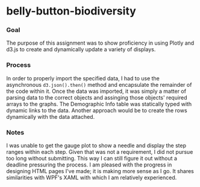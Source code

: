 # belly-button-biodiversity

### Goal
The purpose of this assignment was to show proficiency in using Plotly and d3.js to create and dynamically update a variety of displays. 

### Process
In order to properly import the specified data, I had to use the asynchronous ```d3.json().then()``` method and encapsulate the remainder of the code within it. Once the data was imported, it was simply a matter of parsing data to the correct objects and assinging those objects' required arrays to the graphs. The Demographic Info table was statically typed with dynamic links to the data. Another approach would be to create the rows dynamically with the data attached.

### Notes
I was unable to get the gauge plot to show a needle and display the step ranges within each step. Given that was not a requirement, I did not pursue too long without submitting. This way I can still figure it out without a deadline pressuring the process. I am pleased with the progress in designing HTML pages I've made; it is making more sense as I go. It shares similarities with WPF's XAML with which I am relatively experienced.